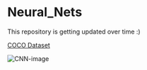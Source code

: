 # Neural_Nets
This repository is getting updated over time :)  

[COCO Dataset](https://cocodataset.org/#download)

![CNN-image](https://github.com/Foroozani/Neural_Nets/blob/main/images/DL.png)

